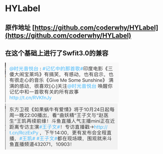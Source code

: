 # HYLabel
## 原作地址 [https://github.com/coderwhy/HYLabel](https://github.com/coderwhy/HYLabel)

## 在这个基础上进行了Swfit3.0的兼容
![新浪微博demo](./images/1.png)  
![新浪微博demo](./images/2.png)
